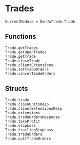 # Trades

```@meta
CurrentModule = OandaTrade.Trade
```

## Functions
```@docs
Trade.getTrades
Trade.getOpenTrades
Trade.getTrade
Trade.closeTrade
Trade.clientExtensions
Trade.setTradeOrders
Trade.cancelTradeOrders
```

## Structs
```@docs
Trade.trade
Trade.closeUnitsResp
Trade.clientExtensionsResp
Trade.extensions
Trade.tradeOrdersResponse
Trade.takeProfit
Trade.stopLoss
Trade.trailingStopLoss
Trade.tradeOrders
Trade.nullTradeOrders
```
